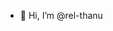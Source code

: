- 👋 Hi, I’m @rel-thanu


<!---
rel-thanu/rel-thanu is a ✨ special ✨ repository because its `README.md` (this file) appears on your GitHub profile.
You can click the Preview link to take a look at your changes.
--->
